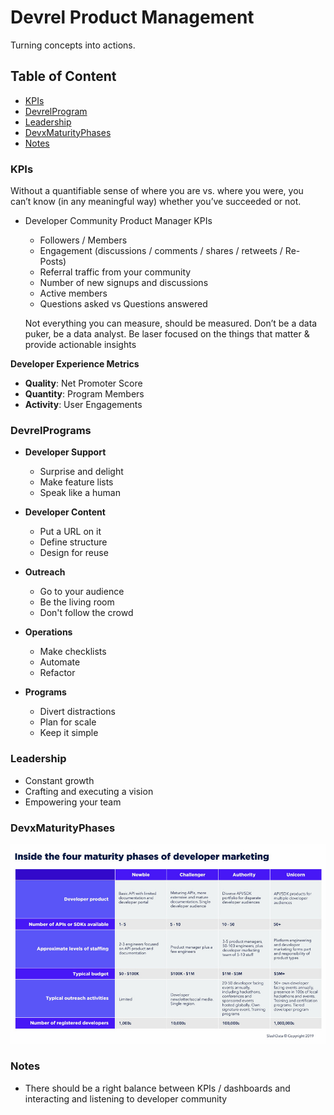 # Devrel Product Management

Turning concepts into actions.

## Table of Content

* [KPIs](#kpis) <br>
* [DevrelProgram](#devrelprogram) <br>
* [Leadership](#leadership) <br>
* [DevxMaturityPhases](#devxMaturityPhases) <br>
* [Notes](#notes) <br>

### KPIs

Without a quantifiable sense of where you are vs. where you were, you can’t know (in any meaningful way) whether you’ve succeeded or not.

* Developer Community Product Manager KPIs
  * Followers / Members
  * Engagement (discussions / comments / shares / retweets / Re-Posts)
  * Referral traffic from your community
  * Number of new signups and discussions
  * Active members
  * Questions asked vs Questions answered
  
  Not everything you can measure, should be measured. Don’t be a data puker, be a data analyst. Be laser focused on the things that matter & provide actionable insights
  
 **Developer Experience Metrics**
  * **Quality**: Net Promoter Score
  * **Quantity**: Program Members
  * **Activity**: User Engagements
  
### DevrelPrograms

* **Developer Support**
  * Surprise and delight
  * Make feature lists
  * Speak like a human

* **Developer Content**
  * Put a URL on it
  * Define structure
  * Design for reuse

* **Outreach**
  * Go to your audience
  * Be the living room
  * Don't follow the crowd

* **Operations**
  * Make checklists
  * Automate
  * Refactor

* **Programs**
  * Divert distractions
  * Plan for scale
  * Keep it simple
  
### Leadership

  * Constant growth
  * Crafting and executing a vision
  * Empowering your team
  
### DevxMaturityPhases

![](/DevrelProductManagement/IntroAssets/MaturityPhases.jpg)
  
### Notes

* There should be a right balance between KPIs / dashboards and interacting and listening to developer community
